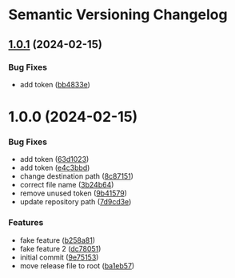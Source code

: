 # Semantic Versioning Changelog

## [1.0.1](https://github.com/vauotto/semantic-release-test/compare/v1.0.0...v1.0.1) (2024-02-15)


### Bug Fixes

* add token ([bb4833e](https://github.com/vauotto/semantic-release-test/commit/bb4833e4ac249f014579e12707ec5cc83ba5bfe1))

# 1.0.0 (2024-02-15)


### Bug Fixes

* add token ([63d1023](https://github.com/vauotto/semantic-release-test/commit/63d10233887c506fa17d58e1fb6dd2c6d932ffe2))
* add token ([e4c3bbd](https://github.com/vauotto/semantic-release-test/commit/e4c3bbd3b3cddcae8b12a4e958541ad02bdcdcd1))
* change destination path ([8c87151](https://github.com/vauotto/semantic-release-test/commit/8c87151016142a30410b4ab337bb3c9cf22b2892))
* correct file name ([3b24b64](https://github.com/vauotto/semantic-release-test/commit/3b24b646bf616c276f1cd387f5c37ae2d1ad7657))
* remove unused token ([9b41579](https://github.com/vauotto/semantic-release-test/commit/9b4157919c614b0fd0664c16d9e306087515df82))
* update repository path ([7d9cd3e](https://github.com/vauotto/semantic-release-test/commit/7d9cd3e3526a7cfb7d60e26108263081575aa08b))


### Features

* fake feature ([b258a81](https://github.com/vauotto/semantic-release-test/commit/b258a81a8a9e00cf2ba903e3d2ca0b1f4377a166))
* fake feature 2 ([dc78051](https://github.com/vauotto/semantic-release-test/commit/dc78051a843e45ee6814f14006c891787b417ec0))
* initial commit ([9e75153](https://github.com/vauotto/semantic-release-test/commit/9e75153a0c33ac4f993615ff079e80df91f88bdc))
* move release file to root ([ba1eb57](https://github.com/vauotto/semantic-release-test/commit/ba1eb57c54fb80e24fa6bc4556c6423986d4956c))
